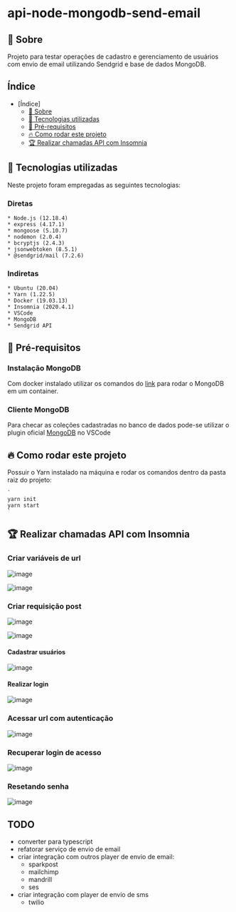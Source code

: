 # api-node-mongodb-send-email

<a id="sobre"></a>

## :bookmark: Sobre

Projeto para testar operações de cadastro e gerenciamento de usuários com envio de email utilizando Sendgrid e base de dados MongoDB.

## Índice

- [Índice]
    - [:bookmark: Sobre](#sobre)
    - [:rocket: Tecnologias utilizadas](#tecnologias-utilizadas)
    - [:memo: Pré-requisitos](#require)
    - [:fire: Como rodar este projeto](#run)
    - [:trophy: Realizar chamadas API com Insomnia](#request)


<a id="tecnologias-utilizadas"></a>

## :rocket: Tecnologias utilizadas

Neste projeto foram empregadas as seguintes tecnologias:

### Diretas

    * Node.js (12.18.4)
    * express (4.17.1)  
    * mongoose (5.10.7)
    * nodemon (2.0.4)
    * bcryptjs (2.4.3)
    * jsonwebtoken (8.5.1)
    * @sendgrid/mail (7.2.6)
    
### Indiretas

    * Ubuntu (20.04)
    * Yarn (1.22.5)
    * Docker (19.03.13)
    * Insomnia (2020.4.1)
    * VSCode
    * MongoDB
    * Sendgrid API

<a id="require"></a>

## :memo: Pré-requisitos

### Instalação MongoDB

Com docker instalado utilizar os comandos do [link](https://gist.github.com/sganzerla/936fa20d3332c6107333e9aa969d5904) para rodar o MongoDB em um container.

### Cliente MongoDB

Para checar as coleções cadastradas no banco de dados pode-se utilizar o plugin oficial [MongoDB](https://marketplace.visualstudio.com/items?itemName=mongodb.mongodb-vscode) no VSCode

<a id="run"></a>

## :fire: Como rodar este projeto

Possuir o Yarn instalado na máquina e rodar os comandos dentro da pasta raiz do projeto:

    `
    yarn init
    yarn start
    `
<a id="request"></a>

## :trophy: Realizar chamadas API com Insomnia

### Criar variáveis de url

![image](resources/insomnia/environment1.png)

![image](resources/insomnia/environment2.png)

### Criar requisição post 

![image](resources/insomnia/requestpost1.png)

![image](resources/insomnia/requestpost2.png)

#### Cadastrar usuários

![image](resources/insomnia/requestpost3.png)

#### Realizar login

![image](resources/insomnia/auth-post.png)

### Acessar url com autenticação

![image](resources/insomnia/get-project.png)

### Recuperar login de acesso

![image](resources/insomnia/post-forgout.png)

### Resetando senha

![image](resources/insomnia/reset.png)


## TODO

* converter para typescript
* refatorar serviço de envio de email
* criar integração com outros player de envio de email:
    * sparkpost
    * mailchimp
    * mandrill
    * ses
* criar integração com player de envio de sms
    * twilio
